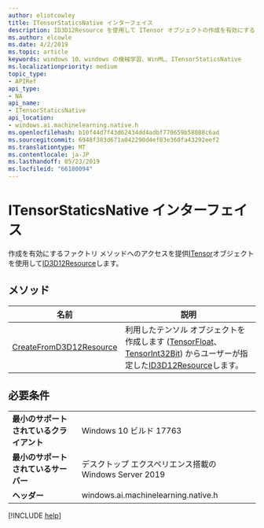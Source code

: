 ```yaml
---
author: eliotcowley
title: ITensorStaticsNative インターフェイス
description: ID3D12Resource を使用して ITensor オブジェクトの作成を有効にするファクトリ メソッドへのアクセスを提供します。
ms.author: elcowle
ms.date: 4/2/2019
ms.topic: article
keywords: windows 10、windows の機械学習、WinML、ITensorStaticsNative
ms.localizationpriority: medium
topic_type:
- APIRef
api_type:
- NA
api_name:
- ITensorStaticsNative
api_location:
- windows.ai.machinelearning.native.h
ms.openlocfilehash: b10f44d7f43d62434dd4adbf770659b58088c6ad
ms.sourcegitcommit: 6948f383d671a042290d4ef83e360fa43292eef2
ms.translationtype: MT
ms.contentlocale: ja-JP
ms.lasthandoff: 05/23/2019
ms.locfileid: "66180094"
---
```

# <a name="itensorstaticsnative-interface"></a>ITensorStaticsNative インターフェイス

作成を有効にするファクトリ メソッドへのアクセスを提供[ITensor](https://docs.microsoft.com/uwp/api/windows.ai.machinelearning.itensor)オブジェクトを使用して[ID3D12Resource](https://docs.microsoft.com/windows/desktop/api/d3d12/nn-d3d12-id3d12resource)します。

## <a name="methods"></a>メソッド

| 名前 | 説明 |
|------|-------------|
| [CreateFromD3D12Resource](ITensorStaticsNative_CreateFromD3D12Resource.md) | 利用したテンソル オブジェクトを作成します ([TensorFloat](https://docs.microsoft.com/uwp/api/windows.ai.machinelearning.tensorfloat)、 [TensorInt32Bit](https://docs.microsoft.com/uwp/api/windows.ai.machinelearning.tensorint32bit)) からユーザーが指定した[ID3D12Resource](https://docs.microsoft.com/windows/desktop/api/d3d12/nn-d3d12-id3d12resource)します。 |

## <a name="requirements"></a>必要条件

| | |
|-|-|
| **最小のサポートされているクライアント** | Windows 10 ビルド 17763 |
| **最小のサポートされているサーバー** | デスクトップ エクスペリエンス搭載の Windows Server 2019 |
| **ヘッダー** | windows.ai.machinelearning.native.h |

[!INCLUDE [help](../../includes/get-help.md)]
